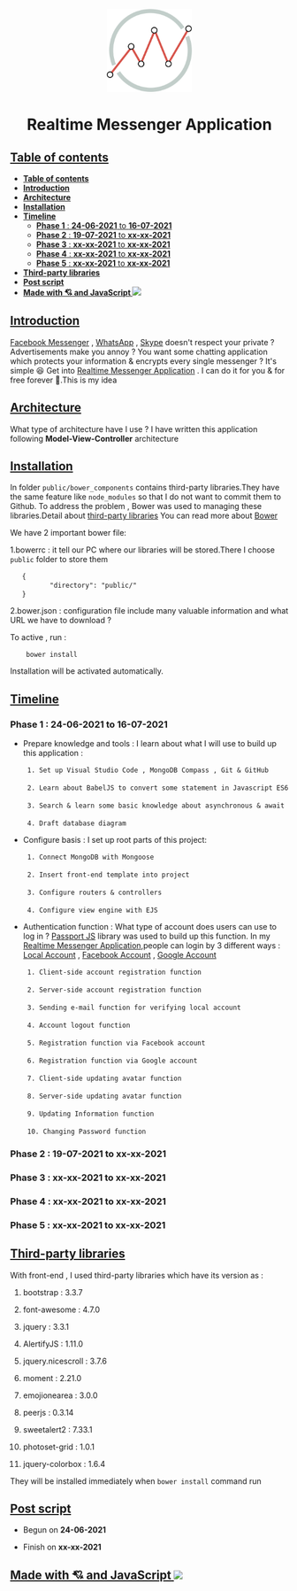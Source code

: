 <center>

<p align="center">
    <img height="150px" src="./public/images/logo_favicon/logo.png" >
</p>

</center>

<h1 align="center">Realtime Messenger Application</h1>

## [**Table of contents**](#table-of-contents)

- [**Table of contents**](#table-of-contents)
- [**Introduction**](#introduction)
- [**Architecture**](#architecture)
- [**Installation**](#installation)
- [**Timeline**](#timeline)
  - [**Phase 1** : **24-06-2021** to **16-07-2021**](#phase-1--24-06-2021-to-16-07-2021)
  - [**Phase 2** : **19-07-2021** to **xx-xx-2021**](#phase-2--19-07-2021-to-xx-xx-2021)
  - [**Phase 3** : **xx-xx-2021** to **xx-xx-2021**](#phase-3--xx-xx-2021-to-xx-xx-2021)
  - [**Phase 4** : **xx-xx-2021** to **xx-xx-2021**](#phase-4--xx-xx-2021-to-xx-xx-2021)
  - [**Phase 5** : **xx-xx-2021** to **xx-xx-2021**](#phase-5--xx-xx-2021-to-xx-xx-2021)
- [**Third-party libraries**](#third-party-libraries)
- [**Post script**](#post-script)
- [**Made with 💘 and JavaScript <img src="https://upload.vectorlogo.zone/logos/javascript/images/239ec8a4-163e-4792-83b6-3f6d96911757.svg" width="25">**](#made-with--and-javascript-)

## [**Introduction**](#introduction)

[Facebook Messenger](https://www.facebook.com/) , [WhatsApp](https://www.whatsapp.com/?lang=en) , [Skype](https://www.skype.com/en/features/skype-web/) doesn't respect your private ?  Advertisements make you annoy ? You want some chatting application which protects your information & encrypts every single messenger  ? It's simple 😆 Get into [Realtime Messenger Application](https://github.com/Phong-Kaster) . I can do it for you & for free forever 🤗.This is my idea

## [**Architecture**](#architecture)

What type of architecture have I use ? I have written this application following **Model-View-Controller** architecture

## [**Installation**](#installation)
In folder `public/bower_components` contains third-party libraries.They have the same feature like `node_modules` so that I do not want to commit them to Github. To address the problem , Bower was used to managing these libraries.Detail about [third-party libraries](#third-party-libraries)
You can read more about [Bower](https://bower.io/#getting-started)

We have 2 important bower file:

1.bowerrc : it tell our PC where our libraries will be stored.There I choose `public` folder to store them

       {
              "directory": "public/"
       }

2.bower.json : configuration file include many valuable information and what URL we have to download ?

To active , run :

        bower install

Installation will be activated automatically.
## [**Timeline**](#timeline)

 ### **Phase 1** : **24-06-2021** to **16-07-2021**

 - Prepare knowledge and tools : I learn about what I will use to build up this application :

        1. Set up Visual Studio Code , MongoDB Compass , Git & GitHub

        2. Learn about BabelJS to convert some statement in Javascript ES6

        3. Search & learn some basic knowledge about asynchronous & await
     
        4. Draft database diagram
 
 - Configure basis : I set up root parts of this project: 

        1. Connect MongoDB with Mongoose

        2. Insert front-end template into project

        3. Configure routers & controllers

        4. Configure view engine with EJS

 - Authentication function : What type of account does users can use to log in ? [Passport JS](http://www.passportjs.org/) library was used to build up this function. In my [Realtime Messenger Application](https://github.com/Phong-Kaster/Realtime-Messenger-Application),people can login by 3 different ways : [Local Account](http://www.passportjs.org/packages/passport-local/) , [Facebook Account](http://www.passportjs.org/docs/facebook/) , [Google Account](http://www.passportjs.org/docs/google/)
  
        1. Client-side account registration function

        2. Server-side account registration function

        3. Sending e-mail function for verifying local account

        4. Account logout function

        5. Registration function via Facebook account
     
        6. Registration function via Google account

        7. Client-side updating avatar function

        8. Server-side updating avatar function

        9. Updating Information function
     
        10. Changing Password function
 ### **Phase 2** : **19-07-2021** to **xx-xx-2021**

 ### **Phase 3** : **xx-xx-2021** to **xx-xx-2021**

 ### **Phase 4** : **xx-xx-2021** to **xx-xx-2021**
 ### **Phase 5** : **xx-xx-2021** to **xx-xx-2021**




## [**Third-party libraries**](#third-party-libraries)
With front-end , I used third-party libraries which have its version as :

1. bootstrap : 3.3.7
   
2. font-awesome : 4.7.0

3. jquery : 3.3.1

4. AlertifyJS : 1.11.0

5. jquery.nicescroll : 3.7.6
   
6. moment : 2.21.0
   
7. emojionearea : 3.0.0
   
8. peerjs : 0.3.14
   
9. sweetalert2 : 7.33.1
    
10. photoset-grid : 1.0.1
    
11. jquery-colorbox : 1.6.4

They will be installed immediately when `bower install` command run
## [**Post script**](#post-script)

- Begun on **24-06-2021**

- Finish on **xx-xx-2021**
  
## [**Made with 💘 and JavaScript <img src="https://upload.vectorlogo.zone/logos/javascript/images/239ec8a4-163e-4792-83b6-3f6d96911757.svg" width="25">**](#made-with-love-and-javascript)
